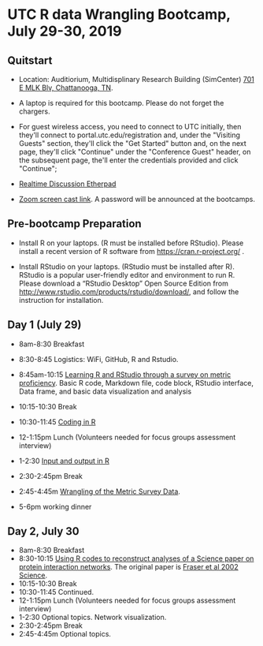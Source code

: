 # UTC R data Wrangling Bootcamp, July 29-30, 2019

## Quitstart
* Location: Auditiorium, Multidisplinary Research Building (SimCenter) [701 E MLK Blv, Chattanooga, TN](https://goo.gl/maps/aTHVrdgPWMF8Lmhc9).

* A laptop is required for this bootcamp. Please do not forget the chargers. 

* For guest wireless access, you need to connect to UTC initially, then they'll connect to portal.utc.edu/registration and, under the "Visiting Guests" section, they'll click the "Get Started" button and, on the next page, they'll click "Continue" under the "Conference Guest" header, on the subsequent page, the'll enter the credentials provided and click "Continue"; 

* [Realtime Discussion Etherpad](https://etherpad.wikimedia.org/p/UTC-R-bootcamp2019)

* [Zoom screen cast link](https://tennessee.zoom.us/j/703707071?pwd=SjhCOE9WQ2ZnV1pwczJqN2hyeUptZz09). A password will be announced at the bootcamps. 

## Pre-bootcamp Preparation
* Install R on your laptops. (R must be installed before RStudio).
Please install a recent version of R software from https://cran.r-project.org/ .
 
* Install RStudio on your laptops. (RStudio must be installed after R).
RStudio is a popular user-friendly editor and environment to run R.
Please download a “RStudio Desktop” Open Source Edition from http://www.rstudio.com/products/rstudio/download/, and follow the instruction for installation.
 
## Day 1 (July 29)

* 8am-8:30 	Breakfast <br>
* 8:30-8:45 	Logistics: WiFi, GitHub, R and Rstudio. <br>
* 8:45am-10:15	[Learning R and RStudio through a survey on metric proficiency](https://github.com/BDSpoke-UTC-Spelman-Tuskegee-WVU/R-bootcamp-summer2019/tree/master/1.startRwMetricExample). 
Basic R code, Markdown file, code block, RStudio interface, Data frame, and basic data visualization and analysis <br> 
* 10:15-10:30 	Break <br>
* 10:30-11:45	[Coding in R](https://github.com/BDSpoke-UTC-Spelman-Tuskegee-WVU/R-bootcamp-summer2019/tree/master/2.coding) <br>
* 12-1:15pm 	Lunch (Volunteers needed for focus groups assessment interview)<br> 	
* 1-2:30	[Input and output in R](https://github.com/BDSpoke-UTC-Spelman-Tuskegee-WVU/R-bootcamp-summer2019/tree/master/3.input-output) <br> 

* 2:30-2:45pm 	Break
* 2:45-4:45m 	[Wrangling of the Metric Survey Data](https://github.com/BDSpoke-UTC-Spelman-Tuskegee-WVU/R-bootcamp-summer2019/tree/master/4.dataWrangle-metricExample). 

* 5-6pm	working dinner
	
## Day 2, July 30	
* 8am-8:30 	Breakfast <br>
* 8:30-10:15	[Using R codes to reconstruct analyses of a Science paper on protein interaction networks](https://github.com/BDSpoke-UTC-Spelman-Tuskegee-WVU/R-bootcamp-summer2019/tree/master/5.fraser.paper/PIN.KaKs). The original paper is [Fraser et al 2002 Science](https://www.ncbi.nlm.nih.gov/pubmed/11976460). 
* 10:15-10:30 	Break <br>
* 10:30-11:45	Continued. 
* 12-1:15pm 	Lunch (Volunteers needed for focus groups assessment interview)<br> 	
* 1-2:30	Optional topics. Network visualization. 
* 2:30-2:45pm 	Break
* 2:45-4:45m 	Optional topics. 

